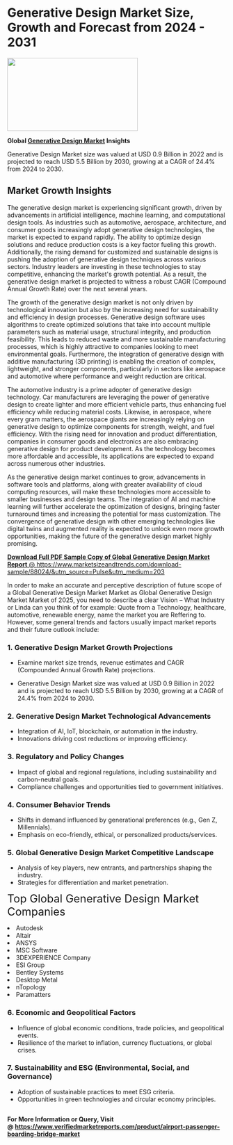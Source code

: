 <H1>Generative Design Market Size, Growth and Forecast from 2024 - 2031</H1><img class="aligncenter size-medium wp-image-584254" src="https://thirdeyenews.in/wp-content/uploads/2024/09/Global-Market-Research-300x168.jpeg" alt="" width="300" height="168" /><p><strong>Global&nbsp;<a href="https://www.marketsizeandtrends.com/download-sample/88024/&amp;utm_source=Pulse&amp;utm_medium=203">Generative Design Market</a> Insights</strong></p><p>Generative Design Market size was valued at USD 0.9 Billion in 2022 and is projected to reach USD 5.5 Billion by 2030, growing at a CAGR of 24.4% from 2024 to 2030.</p><p><h2>Market Growth Insights</h2> <p>The generative design market is experiencing significant growth, driven by advancements in artificial intelligence, machine learning, and computational design tools. As industries such as automotive, aerospace, architecture, and consumer goods increasingly adopt generative design technologies, the market is expected to expand rapidly. The ability to optimize design solutions and reduce production costs is a key factor fueling this growth. Additionally, the rising demand for customized and sustainable designs is pushing the adoption of generative design techniques across various sectors. Industry leaders are investing in these technologies to stay competitive, enhancing the market's growth potential. As a result, the generative design market is projected to witness a robust CAGR (Compound Annual Growth Rate) over the next several years.</p> <p><a href="#"></a></p> <p>The growth of the generative design market is not only driven by technological innovation but also by the increasing need for sustainability and efficiency in design processes. Generative design software uses algorithms to create optimized solutions that take into account multiple parameters such as material usage, structural integrity, and production feasibility. This leads to reduced waste and more sustainable manufacturing processes, which is highly attractive to companies looking to meet environmental goals. Furthermore, the integration of generative design with additive manufacturing (3D printing) is enabling the creation of complex, lightweight, and stronger components, particularly in sectors like aerospace and automotive where performance and weight reduction are critical.</p> <p>The automotive industry is a prime adopter of generative design technology. Car manufacturers are leveraging the power of generative design to create lighter and more efficient vehicle parts, thus enhancing fuel efficiency while reducing material costs. Likewise, in aerospace, where every gram matters, the aerospace giants are increasingly relying on generative design to optimize components for strength, weight, and fuel efficiency. With the rising need for innovation and product differentiation, companies in consumer goods and electronics are also embracing generative design for product development. As the technology becomes more affordable and accessible, its applications are expected to expand across numerous other industries.</p> <p>As the generative design market continues to grow, advancements in software tools and platforms, along with greater availability of cloud computing resources, will make these technologies more accessible to smaller businesses and design teams. The integration of AI and machine learning will further accelerate the optimization of designs, bringing faster turnaround times and increasing the potential for mass customization. The convergence of generative design with other emerging technologies like digital twins and augmented reality is expected to unlock even more growth opportunities, making the future of the generative design market highly promising.</p> <p><a href="#"></p><p><span class=""><strong>Download Full PDF Sample Copy of Global Generative Design Market Report</strong> @ <a href="https://www.marketsizeandtrends.com/download-sample/88024/&amp;utm_source=Pulse&amp;utm_medium=203" target="_blank">https://www.marketsizeandtrends.com/download-sample/88024/&amp;utm_source=Pulse&amp;utm_medium=203</a></span></p><p>In order to make an accurate and perceptive description of future scope of a Global&nbsp;Generative Design Market Market as Global&nbsp;Generative Design Market Market of 2025, you need to describe a clear Vision &ndash; What Industry or Linda can you think of for example: Quote from a Technology, healthcare, automotive, renewable energy, name the market you are Reffering to. However, some general trends and factors usually impact market reports and their future outlook include:</p><h3>1.&nbsp;<strong>Generative Design Market Growth Projections</strong></h3><ul><li>Examine market size trends, revenue estimates and CAGR (Compounded Annual Growth Rate) projections.</li><li><p>Generative Design Market size was valued at USD 0.9 Billion in 2022 and is projected to reach USD 5.5 Billion by 2030, growing at a CAGR of 24.4% from 2024 to 2030.</p></li></ul><h3>2.&nbsp;<strong>Generative Design Market Technological Advancements</strong></h3><ul><li>Integration of AI, IoT, blockchain, or automation in the industry.</li><li>Innovations driving cost reductions or improving efficiency.</li></ul><h3>3.&nbsp;<strong>Regulatory and Policy Changes</strong></h3><ul><li>Impact of global and regional regulations, including sustainability and carbon-neutral goals.</li><li>Compliance challenges and opportunities tied to government initiatives.</li></ul><h3>4.&nbsp;<strong>Consumer Behavior Trends</strong></h3><ul><li>Shifts in demand influenced by generational preferences (e.g., Gen Z, Millennials).</li><li>Emphasis on eco-friendly, ethical, or personalized products/services.</li></ul><h3>5.&nbsp;<strong>Global Generative Design Market Competitive Landscape</strong></h3><ul><li>Analysis of key players, new entrants, and partnerships shaping the industry.</li><li>Strategies for differentiation and market penetration.</li></ul><p data-pm-slice="1 1 []"><span style="color: inherit; font-family: inherit; font-size: 25px;">Top Global Generative Design Market Companies</span></p><div class="" data-test-id=""><p><li>Autodesk</li><li> Altair</li><li> ANSYS</li><li> MSC Software</li><li> 3DEXPERIENCE Company</li><li> ESI Group</li><li> Bentley Systems</li><li> Desktop Metal</li><li> nTopology</li><li> Paramatters</li></p></div><h3>6.&nbsp;<strong>Economic and Geopolitical Factors</strong></h3><ul><li>Influence of global economic conditions, trade policies, and geopolitical events.</li><li>Resilience of the market to inflation, currency fluctuations, or global crises.</li></ul><h3>7.&nbsp;<strong>Sustainability and ESG (Environmental, Social, and Governance)</strong></h3><ul><li>Adoption of sustainable practices to meet ESG criteria.</li><li>Opportunities in green technologies and circular economy principles.</li></ul><h2><strong style="font-size: 14px;">For More Information or Query, Visit @&nbsp;</strong><a style="background-color: #ffffff; font-size: 14px;" href="https://www.marketsizeandtrends.com/report/generative-design-market/" target="_blank">https://www.verifiedmarketreports.com/product/airport-passenger-boarding-bridge-market</a></h2>
